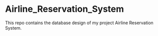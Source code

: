 # Airline_Reservation_System
This repo contains the database design of my project Airline Reservation System. 

